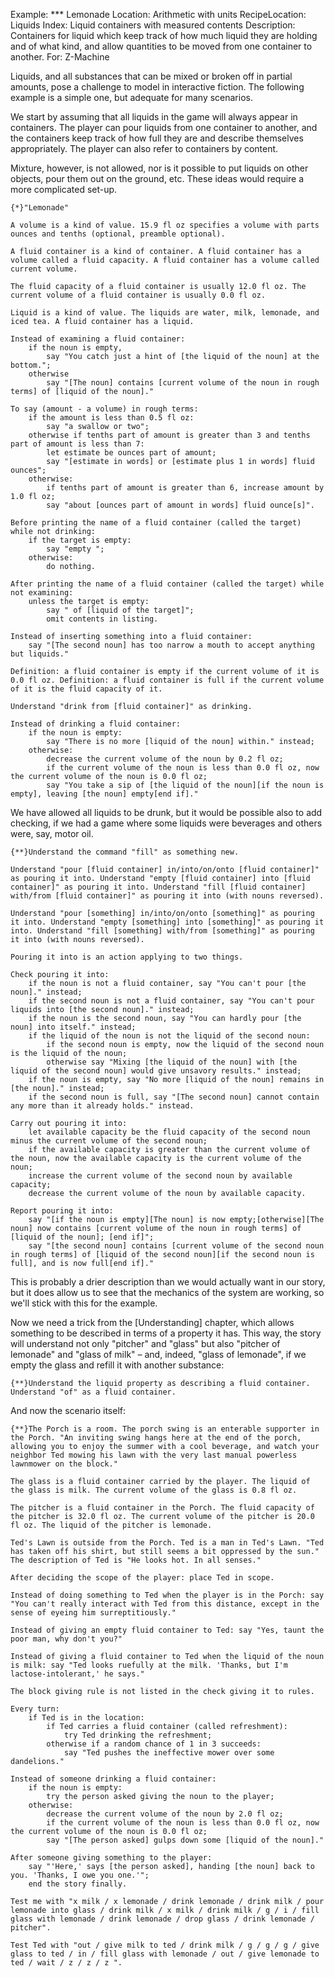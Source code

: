Example: *** Lemonade
Location: Arithmetic with units
RecipeLocation: Liquids
Index: Liquid containers with measured contents
Description: Containers for liquid which keep track of how much liquid they are holding and of what kind, and allow quantities to be moved from one container to another.
For: Z-Machine

  
Liquids, and all substances that can be mixed or broken off in partial amounts, pose a challenge to model in interactive fiction. The following example is a simple one, but adequate for many scenarios.

  
We start by assuming that all liquids in the game will always appear in containers. The player can pour liquids from one container to another, and the containers keep track of how full they are and describe themselves appropriately. The player can also refer to containers by content.

  
Mixture, however, is not allowed, nor is it possible to put liquids on other objects, pour them out on the ground, etc. These ideas would require a more complicated set-up.

  

``` inform7
{*}"Lemonade"

A volume is a kind of value. 15.9 fl oz specifies a volume with parts ounces and tenths (optional, preamble optional).

A fluid container is a kind of container. A fluid container has a volume called a fluid capacity. A fluid container has a volume called current volume.

The fluid capacity of a fluid container is usually 12.0 fl oz. The current volume of a fluid container is usually 0.0 fl oz.

Liquid is a kind of value. The liquids are water, milk, lemonade, and iced tea. A fluid container has a liquid.

Instead of examining a fluid container:
	if the noun is empty,
		say "You catch just a hint of [the liquid of the noun] at the bottom.";
	otherwise
		say "[The noun] contains [current volume of the noun in rough terms] of [liquid of the noun]."

To say (amount - a volume) in rough terms:
	if the amount is less than 0.5 fl oz:
		say "a swallow or two";
	otherwise if tenths part of amount is greater than 3 and tenths part of amount is less than 7:
		let estimate be ounces part of amount;
		say "[estimate in words] or [estimate plus 1 in words] fluid ounces";
	otherwise:
		if tenths part of amount is greater than 6, increase amount by 1.0 fl oz;
		say "about [ounces part of amount in words] fluid ounce[s]".

Before printing the name of a fluid container (called the target) while not drinking:
	if the target is empty:
		say "empty ";
	otherwise:
		do nothing.

After printing the name of a fluid container (called the target) while not examining:
	unless the target is empty:
		say " of [liquid of the target]";
		omit contents in listing.

Instead of inserting something into a fluid container:
	say "[The second noun] has too narrow a mouth to accept anything but liquids."

Definition: a fluid container is empty if the current volume of it is 0.0 fl oz. Definition: a fluid container is full if the current volume of it is the fluid capacity of it.

Understand "drink from [fluid container]" as drinking.

Instead of drinking a fluid container:
	if the noun is empty:
		say "There is no more [liquid of the noun] within." instead;
	otherwise:
		decrease the current volume of the noun by 0.2 fl oz;
		if the current volume of the noun is less than 0.0 fl oz, now the current volume of the noun is 0.0 fl oz;
		say "You take a sip of [the liquid of the noun][if the noun is empty], leaving [the noun] empty[end if]."
```

  
We have allowed all liquids to be drunk, but it would be possible also to add checking, if we had a game where some liquids were beverages and others were, say, motor oil.

  

``` inform7
{**}Understand the command "fill" as something new.

Understand "pour [fluid container] in/into/on/onto [fluid container]" as pouring it into. Understand "empty [fluid container] into [fluid container]" as pouring it into. Understand "fill [fluid container] with/from [fluid container]" as pouring it into (with nouns reversed).

Understand "pour [something] in/into/on/onto [something]" as pouring it into. Understand "empty [something] into [something]" as pouring it into. Understand "fill [something] with/from [something]" as pouring it into (with nouns reversed).

Pouring it into is an action applying to two things.

Check pouring it into:
	if the noun is not a fluid container, say "You can't pour [the noun]." instead;
	if the second noun is not a fluid container, say "You can't pour liquids into [the second noun]." instead;
	if the noun is the second noun, say "You can hardly pour [the noun] into itself." instead;
	if the liquid of the noun is not the liquid of the second noun:
		if the second noun is empty, now the liquid of the second noun is the liquid of the noun;
		otherwise say "Mixing [the liquid of the noun] with [the liquid of the second noun] would give unsavory results." instead;
	if the noun is empty, say "No more [liquid of the noun] remains in [the noun]." instead;
	if the second noun is full, say "[The second noun] cannot contain any more than it already holds." instead.

Carry out pouring it into:
	let available capacity be the fluid capacity of the second noun minus the current volume of the second noun;
	if the available capacity is greater than the current volume of the noun, now the available capacity is the current volume of the noun;
	increase the current volume of the second noun by available capacity;
	decrease the current volume of the noun by available capacity.

Report pouring it into:
	say "[if the noun is empty][The noun] is now empty;[otherwise][The noun] now contains [current volume of the noun in rough terms] of [liquid of the noun]; [end if]";
	say "[the second noun] contains [current volume of the second noun in rough terms] of [liquid of the second noun][if the second noun is full], and is now full[end if]."
```

  
This is probably a drier description than we would actually want in our story, but it does allow us to see that the mechanics of the system are working, so we'll stick with this for the example.

  
Now we need a trick from the [Understanding] chapter, which allows something to be described in terms of a property it has. This way, the story will understand not only "pitcher" and "glass" but also "pitcher of lemonade" and "glass of milk" – and, indeed, "glass of lemonade", if we empty the glass and refill it with another substance:

  

``` inform7
{**}Understand the liquid property as describing a fluid container. Understand "of" as a fluid container.
```

  
And now the scenario itself:

  

``` inform7
{**}The Porch is a room. The porch swing is an enterable supporter in the Porch. "An inviting swing hangs here at the end of the porch, allowing you to enjoy the summer with a cool beverage, and watch your neighbor Ted mowing his lawn with the very last manual powerless lawnmower on the block."

The glass is a fluid container carried by the player. The liquid of the glass is milk. The current volume of the glass is 0.8 fl oz.

The pitcher is a fluid container in the Porch. The fluid capacity of the pitcher is 32.0 fl oz. The current volume of the pitcher is 20.0 fl oz. The liquid of the pitcher is lemonade.

Ted's Lawn is outside from the Porch. Ted is a man in Ted's Lawn. "Ted has taken off his shirt, but still seems a bit oppressed by the sun." The description of Ted is "He looks hot. In all senses."

After deciding the scope of the player: place Ted in scope.

Instead of doing something to Ted when the player is in the Porch: say "You can't really interact with Ted from this distance, except in the sense of eyeing him surreptitiously."

Instead of giving an empty fluid container to Ted: say "Yes, taunt the poor man, why don't you?"

Instead of giving a fluid container to Ted when the liquid of the noun is milk: say "Ted looks ruefully at the milk. 'Thanks, but I'm lactose-intolerant,' he says."

The block giving rule is not listed in the check giving it to rules.

Every turn:
	if Ted is in the location:
		if Ted carries a fluid container (called refreshment):
			try Ted drinking the refreshment;
		otherwise if a random chance of 1 in 3 succeeds:
			say "Ted pushes the ineffective mower over some dandelions."

Instead of someone drinking a fluid container:
	if the noun is empty:
		try the person asked giving the noun to the player;
	otherwise:
		decrease the current volume of the noun by 2.0 fl oz;
		if the current volume of the noun is less than 0.0 fl oz, now the current volume of the noun is 0.0 fl oz;
		say "[The person asked] gulps down some [liquid of the noun]."

After someone giving something to the player:
	say "'Here,' says [the person asked], handing [the noun] back to you. 'Thanks, I owe you one.'";
	end the story finally.

Test me with "x milk / x lemonade / drink lemonade / drink milk / pour lemonade into glass / drink milk / x milk / drink milk / g / i / fill glass with lemonade / drink lemonade / drop glass / drink lemonade / pitcher".

Test Ted with "out / give milk to ted / drink milk / g / g / g / give glass to ted / in / fill glass with lemonade / out / give lemonade to ted / wait / z / z / z ".
```

